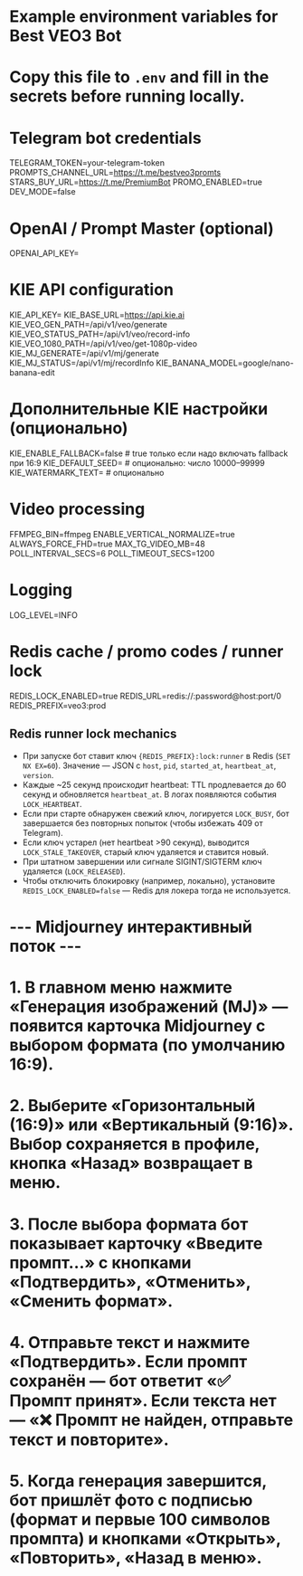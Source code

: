 # Example environment variables for Best VEO3 Bot
# Copy this file to `.env` and fill in the secrets before running locally.

# Telegram bot credentials
TELEGRAM_TOKEN=your-telegram-token
PROMPTS_CHANNEL_URL=https://t.me/bestveo3promts
STARS_BUY_URL=https://t.me/PremiumBot
PROMO_ENABLED=true
DEV_MODE=false

# OpenAI / Prompt Master (optional)
OPENAI_API_KEY=

# KIE API configuration
KIE_API_KEY=
KIE_BASE_URL=https://api.kie.ai
KIE_VEO_GEN_PATH=/api/v1/veo/generate
KIE_VEO_STATUS_PATH=/api/v1/veo/record-info
KIE_VEO_1080_PATH=/api/v1/veo/get-1080p-video
KIE_MJ_GENERATE=/api/v1/mj/generate
KIE_MJ_STATUS=/api/v1/mj/recordInfo
KIE_BANANA_MODEL=google/nano-banana-edit

# Дополнительные KIE настройки (опционально)
KIE_ENABLE_FALLBACK=false         # true только если надо включать fallback при 16:9
KIE_DEFAULT_SEED=                 # опционально: число 10000–99999
KIE_WATERMARK_TEXT=               # опционально

# Video processing
FFMPEG_BIN=ffmpeg
ENABLE_VERTICAL_NORMALIZE=true
ALWAYS_FORCE_FHD=true
MAX_TG_VIDEO_MB=48
POLL_INTERVAL_SECS=6
POLL_TIMEOUT_SECS=1200

# Logging
LOG_LEVEL=INFO

# Redis cache / promo codes / runner lock
REDIS_LOCK_ENABLED=true
REDIS_URL=redis://:password@host:port/0
REDIS_PREFIX=veo3:prod

## Redis runner lock mechanics

* При запуске бот ставит ключ `{REDIS_PREFIX}:lock:runner` в Redis (`SET NX EX=60`). Значение — JSON с `host`, `pid`, `started_at`, `heartbeat_at`, `version`.
* Каждые ~25 секунд происходит heartbeat: TTL продлевается до 60 секунд и обновляется `heartbeat_at`. В логах появляются события `LOCK_HEARTBEAT`.
* Если при старте обнаружен свежий ключ, логируется `LOCK_BUSY`, бот завершается без повторных попыток (чтобы избежать 409 от Telegram).
* Если ключ устарел (нет heartbeat >90 секунд), выводится `LOCK_STALE_TAKEOVER`, старый ключ удаляется и ставится новый.
* При штатном завершении или сигнале SIGINT/SIGTERM ключ удаляется (`LOCK_RELEASED`).
* Чтобы отключить блокировку (например, локально), установите `REDIS_LOCK_ENABLED=false` — Redis для локера тогда не используется.

# --- Midjourney интерактивный поток ---
# 1. В главном меню нажмите «Генерация изображений (MJ)» — появится карточка Midjourney с выбором формата (по умолчанию 16:9).
# 2. Выберите «Горизонтальный (16:9)» или «Вертикальный (9:16)». Выбор сохраняется в профиле, кнопка «Назад» возвращает в меню.
# 3. После выбора формата бот показывает карточку «Введите промпт…» с кнопками «Подтвердить», «Отменить», «Сменить формат».
# 4. Отправьте текст и нажмите «Подтвердить». Если промпт сохранён — бот ответит «✅ Промпт принят». Если текста нет — «❌ Промпт не найден, отправьте текст и повторите».
# 5. Когда генерация завершится, бот пришлёт фото с подписью (формат и первые 100 символов промпта) и кнопками «Открыть», «Повторить», «Назад в меню».
